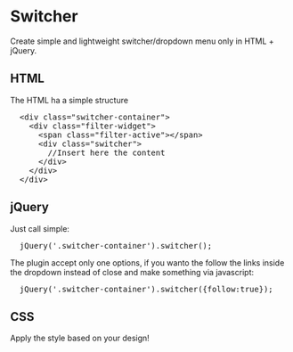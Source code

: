 Switcher
========

<p>Create simple and lightweight switcher/dropdown menu only in HTML + jQuery.</p>

<h2>HTML</h2>

<p>The HTML ha a simple structure</p>

<pre>
  &lt;div class=&quot;switcher-container&quot;&gt;
    &lt;div class=&quot;filter-widget&quot;&gt;
      &lt;span class=&quot;filter-active&quot;&gt;&lt;/span&gt;
      &lt;div class=&quot;switcher&quot;&gt;
        //Insert here the content
      &lt;/div&gt;
    &lt;/div&gt;
  &lt;/div&gt;
</pre>

<h2>jQuery</h2>

<p>Just call simple:</p>
<pre>
  jQuery('.switcher-container').switcher();
</pre>
<p>The plugin accept only one options, if you wanto the follow the links inside the dropdown instead of close and make something via javascript:</p>
<pre>
  jQuery('.switcher-container').switcher({follow:true});
</pre>

<h2>CSS</h2>
<p>Apply the style based on your design!</p>